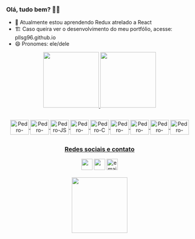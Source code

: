 <h3> Olá, tudo bem? 👋🤙 </h3>

<ul>
  <li> 🌱 Atualmente estou aprendendo Redux atrelado a React </li>
  <li> 🏗️ Caso queira ver o desenvolvimento do meu portfólio, acesse: pllsg96.github.io
  <li> 😄 Pronomes: ele/dele </li>
</ul>

<div align="center">
  <a href="https://github.com/pllsg96">
  <img height="150em" src="https://github-readme-stats.vercel.app/api?username=pllsg96&show_icons=true&theme=vision-friendly-dark&include_all_commits=true&count_private=true">
  <img height="150em" src="https://github-readme-stats.vercel.app/api/top-langs/?username=pllsg96&layout=compact&langs_count=7&theme=vision-friendly-dark">
</div>
  
  ##
  <div align="center">
    <img align="center" alt="Pedro-HTML" height="40px" width="50px" src="https://cdn.jsdelivr.net/gh/devicons/devicon/icons/html5/html5-original.svg">
    <img align="center" alt="Pedro-CSS" height="40px" width="50px" src="https://cdn.jsdelivr.net/gh/devicons/devicon/icons/css3/css3-original.svg">
    <img align="center" alt="Pedro-JS" height="40px" width="50px" src="https://cdn.jsdelivr.net/gh/devicons/devicon/icons/javascript/javascript-original.svg">
    <img align="center" alt="Pedro-React" height="40px" width="50px" src="https://cdn.jsdelivr.net/gh/devicons/devicon/icons/react/react-original.svg">
    <img align="center" alt="Pedro-C" height="40px" width="50px" src="https://cdn.jsdelivr.net/gh/devicons/devicon/icons/c/c-original.svg">
    <img align="center" alt="Pedro-React" height="40px" width="50px" src="https://cdn.jsdelivr.net/gh/devicons/devicon/icons/linux/linux-original.svg">
    <img align="center" alt="Pedro-React" height="40px" width="50px" src="https://cdn.jsdelivr.net/gh/devicons/devicon/icons/redux/redux-original.svg">
    <img align="center" alt="Pedro-React" height="40px" width="50px" src="https://cdn.jsdelivr.net/gh/devicons/devicon/icons/bootstrap/bootstrap-original.svg">
    <img align="center" alt="Pedro-React" height="40px" width="50px" src="https://cdn.jsdelivr.net/gh/devicons/devicon/icons/jest/jest-plain.svg">
    
  </div>  
  
  ##
  <div align ="center">
    <h3> Redes sociais e contato </h3>
    <a href="https://www.linkedin.com/in/pllsg96/" target="_blank"> <img height="30px" target="_blank" src="https://img.shields.io/badge/LinkedIn-0077B5?style=for-the-badge&logo=linkedin&logoColor=white"></a>
    <a href="https://www.instagram.com/pedrogz96/" target="_blank"><img height="30px" target="_blank" src="https://img.shields.io/badge/Instagram-E4405F?style=for-the-badge&logo=instagram&logoColor=white"></a>
    <a href = "mailto:pedroluizlsg@gmail.com" target="_blank"><img height="30px" target="_blank" src = "https://img.shields.io/badge/Gmail-D14836?style=for-the-badge&logo=gmail&logoColor=white" alt="email-pedro-button"></a>
    <br><br>
    <img height="150px" src="https://c.tenor.com/t25bzXBi65kAAAAC/workworkwork-typingcat.gif" alt="">
      
  </div>
  
